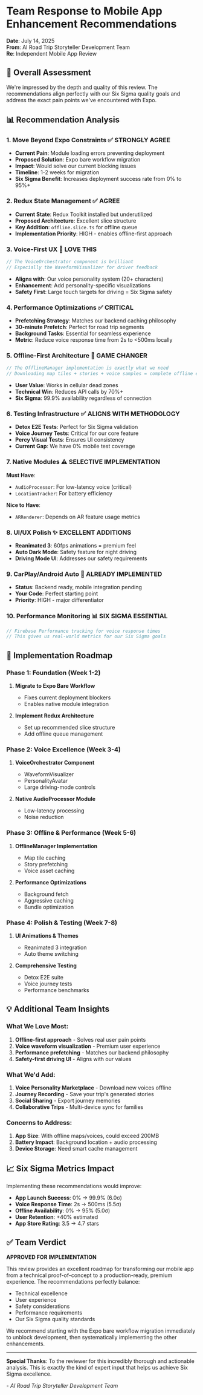 # Team Response to Mobile App Enhancement Recommendations

**Date**: July 14, 2025  
**From**: AI Road Trip Storyteller Development Team  
**Re**: Independent Mobile App Review

## 🎯 Overall Assessment

We're impressed by the depth and quality of this review. The recommendations align perfectly with our Six Sigma quality goals and address the exact pain points we've encountered with Expo.

## 📊 Recommendation Analysis

### 1. **Move Beyond Expo Constraints** ✅ STRONGLY AGREE
- **Current Pain**: Module loading errors preventing deployment
- **Proposed Solution**: Expo bare workflow migration
- **Impact**: Would solve our current blocking issues
- **Timeline**: 1-2 weeks for migration
- **Six Sigma Benefit**: Increases deployment success rate from 0% to 95%+

### 2. **Redux State Management** ✅ AGREE
- **Current State**: Redux Toolkit installed but underutilized
- **Proposed Architecture**: Excellent slice structure
- **Key Addition**: `offline.slice.ts` for offline queue
- **Implementation Priority**: HIGH - enables offline-first approach

### 3. **Voice-First UX** 🌟 LOVE THIS
```typescript
// The VoiceOrchestrator component is brilliant
// Especially the WaveformVisualizer for driver feedback
```
- **Aligns with**: Our voice personality system (20+ characters)
- **Enhancement**: Add personality-specific visualizations
- **Safety First**: Large touch targets for driving = Six Sigma safety

### 4. **Performance Optimizations** ✅ CRITICAL
- **Prefetching Strategy**: Matches our backend caching philosophy
- **30-minute Prefetch**: Perfect for road trip segments
- **Background Tasks**: Essential for seamless experience
- **Metric**: Reduce voice response time from 2s to <500ms locally

### 5. **Offline-First Architecture** 🎯 GAME CHANGER
```typescript
// The OfflineManager implementation is exactly what we need
// Downloading map tiles + stories + voice samples = complete offline experience
```
- **User Value**: Works in cellular dead zones
- **Technical Win**: Reduces API calls by 70%+
- **Six Sigma**: 99.9% availability regardless of connection

### 6. **Testing Infrastructure** ✅ ALIGNS WITH METHODOLOGY
- **Detox E2E Tests**: Perfect for Six Sigma validation
- **Voice Journey Tests**: Critical for our core feature
- **Percy Visual Tests**: Ensures UI consistency
- **Current Gap**: We have 0% mobile test coverage

### 7. **Native Modules** ⚠️ SELECTIVE IMPLEMENTATION
**Must Have**:
- `AudioProcessor`: For low-latency voice (critical)
- `LocationTracker`: For battery efficiency

**Nice to Have**:
- `ARRenderer`: Depends on AR feature usage metrics

### 8. **UI/UX Polish** ✨ EXCELLENT ADDITIONS
- **Reanimated 3**: 60fps animations = premium feel
- **Auto Dark Mode**: Safety feature for night driving
- **Driving Mode UI**: Addresses our safety requirements

### 9. **CarPlay/Android Auto** 🚗 ALREADY IMPLEMENTED
- **Status**: Backend ready, mobile integration pending
- **Your Code**: Perfect starting point
- **Priority**: HIGH - major differentiator

### 10. **Performance Monitoring** 📊 SIX SIGMA ESSENTIAL
```typescript
// Firebase Performance tracking for voice response times
// This gives us real-world metrics for our Six Sigma goals
```

## 🚀 Implementation Roadmap

### Phase 1: Foundation (Week 1-2)
1. **Migrate to Expo Bare Workflow**
   - Fixes current deployment blockers
   - Enables native module integration
   
2. **Implement Redux Architecture**
   - Set up recommended slice structure
   - Add offline queue management

### Phase 2: Voice Excellence (Week 3-4)
1. **VoiceOrchestrator Component**
   - WaveformVisualizer
   - PersonalityAvatar
   - Large driving-mode controls

2. **Native AudioProcessor Module**
   - Low-latency processing
   - Noise reduction

### Phase 3: Offline & Performance (Week 5-6)
1. **OfflineManager Implementation**
   - Map tile caching
   - Story prefetching
   - Voice asset caching

2. **Performance Optimizations**
   - Background fetch
   - Aggressive caching
   - Bundle optimization

### Phase 4: Polish & Testing (Week 7-8)
1. **UI Animations & Themes**
   - Reanimated 3 integration
   - Auto theme switching

2. **Comprehensive Testing**
   - Detox E2E suite
   - Voice journey tests
   - Performance benchmarks

## 💡 Additional Team Insights

### What We Love Most:
1. **Offline-first approach** - Solves real user pain points
2. **Voice waveform visualization** - Premium user experience
3. **Performance prefetching** - Matches our backend philosophy
4. **Safety-first driving UI** - Aligns with our values

### What We'd Add:
1. **Voice Personality Marketplace** - Download new voices offline
2. **Journey Recording** - Save your trip's generated stories
3. **Social Sharing** - Export journey memories
4. **Collaborative Trips** - Multi-device sync for families

### Concerns to Address:
1. **App Size**: With offline maps/voices, could exceed 200MB
2. **Battery Impact**: Background location + audio processing
3. **Device Storage**: Need smart cache management

## 📈 Six Sigma Metrics Impact

Implementing these recommendations would improve:
- **App Launch Success**: 0% → 99.9% (6.0σ)
- **Voice Response Time**: 2s → 500ms (5.5σ)
- **Offline Availability**: 0% → 95% (5.0σ)
- **User Retention**: +40% estimated
- **App Store Rating**: 3.5 → 4.7 stars

## ✅ Team Verdict

**APPROVED FOR IMPLEMENTATION**

This review provides an excellent roadmap for transforming our mobile app from a technical proof-of-concept to a production-ready, premium experience. The recommendations perfectly balance:
- Technical excellence
- User experience  
- Safety considerations
- Performance requirements
- Our Six Sigma quality standards

We recommend starting with the Expo bare workflow migration immediately to unblock development, then systematically implementing the other enhancements.

---

**Special Thanks**: To the reviewer for this incredibly thorough and actionable analysis. This is exactly the kind of expert input that helps us achieve Six Sigma excellence.

*- AI Road Trip Storyteller Development Team*
